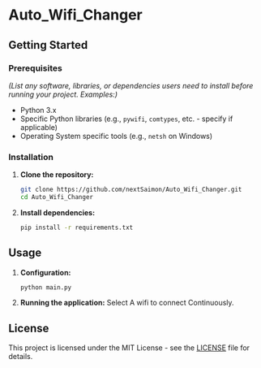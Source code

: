# Auto_Wifi_Changer

## Getting Started

### Prerequisites

*(List any software, libraries, or dependencies users need to install before running your project. Examples:)*
* Python 3.x
* Specific Python libraries (e.g., `pywifi`, `comtypes`, etc. - specify if applicable)
* Operating System specific tools (e.g., `netsh` on Windows)

### Installation

1.  **Clone the repository:**
    ```bash
    git clone https://github.com/nextSaimon/Auto_Wifi_Changer.git
    cd Auto_Wifi_Changer
    ```
2.  **Install dependencies:**
    ```bash
    pip install -r requirements.txt
    ```

## Usage

1.  **Configuration:**
    ```python
    python main.py
    ```
2.  **Running the application:**
    Select A wifi to connect Continuously.

## License

This project is licensed under the MIT License - see the [LICENSE](LICENSE) file for details.
